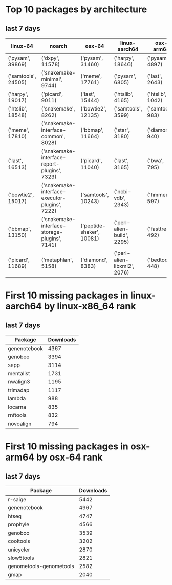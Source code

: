 # Top 10 packages by architecture
## last 7 days
|linux-64 | noarch | osx-64 | linux-aarch64 | osx-arm64 | 
|-|-|-|-|-|
|('pysam', 39869) |('dxpy', 11578) |('pysam', 31460) |('harpy', 18646) |('pysam', 4897) |
|('samtools', 24505) |('snakemake-minimal', 9744) |('meme', 17761) |('pysam', 6805) |('last', 2643) |
|('harpy', 19017) |('picard', 9011) |('last', 15444) |('htslib', 4165) |('htslib', 1042) |
|('htslib', 18548) |('snakemake', 8262) |('bowtie2', 12135) |('samtools', 3599) |('samtools', 983) |
|('meme', 17810) |('snakemake-interface-common', 8028) |('bbmap', 11664) |('star', 3180) |('diamond', 940) |
|('last', 16513) |('snakemake-interface-report-plugins', 7323) |('picard', 11040) |('last', 3165) |('bwa', 795) |
|('bowtie2', 15017) |('snakemake-interface-executor-plugins', 7222) |('samtools', 10243) |('ncbi-vdb', 2343) |('hmmer', 597) |
|('bbmap', 13150) |('snakemake-interface-storage-plugins', 7141) |('peptide-shaker', 10081) |('perl-alien-build', 2295) |('fasttree', 492) |
|('picard', 11689) |('metaphlan', 5158) |('diamond', 8383) |('perl-alien-libxml2', 2076) |('bedtools', 448) |
# First 10 missing packages in linux-aarch64 by linux-x86_64 rank
## last 7 days

| Package | Downloads |
| - | - |
| genenotebook | 4367 | 
| genoboo | 3394 | 
| sepp | 3114 | 
| mentalist | 1731 | 
| nwalign3 | 1195 | 
| trimadap | 1117 | 
| lambda | 988 | 
| locarna | 835 | 
| rnftools | 832 | 
| novoalign | 794 | 
# First 10 missing packages in osx-arm64 by osx-64 rank
## last 7 days

| Package | Downloads |
| - | - |
| r-saige | 5442 | 
| genenotebook | 4967 | 
| htseq | 4747 | 
| prophyle | 4566 | 
| genoboo | 3539 | 
| cooltools | 3202 | 
| unicycler | 2870 | 
| slow5tools | 2821 | 
| genometools-genometools | 2582 | 
| gmap | 2040 | 
